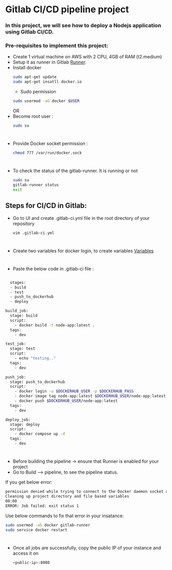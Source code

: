# Gitlab CI/CD pipeline project

### In this project, we will see how to deploy a Nodejs application using Gitlab CI/CD.

### Pre-requisites to implement this project:
-  Create 1 virtual machine on AWS with 2 CPU, 4GB of RAM (t2.medium)
- Setup it as runner in Gitlab <a href="https://github.com/DevMadhup/GitLab-Zero-to-Hero/blob/main/Day-4/README.md">Runner</a>.
- Install docker
  ```bash
  sudo apt-get update
  sudo apt-get insatll docker.io
  ```
  - Sudo permission
  ```bash
  sudo usermod -aG docker $USER
  ```
  OR
 - Become root user :
    ```bash
    sudo su
    ```
#
 - Provide Docker socket permission : 
    ```bash
    chmod 777 /var/run/docker.sock
    ```
#
- To check the status of the gitlab-runner. It is running or not
  ```bash
  sudo su
  gitlab-runner status
  exit
  ```

## Steps for CI/CD in Gitlab:

- Go to UI and create .gitlab-ci.yml file in the root directory of your repository
    ```bash
    vim .gitlab-ci.yml
    ```

#
- Create two variables for docker login, to create variables <a href="https://github.com/DevMadhup/GitLab-Zero-to-Hero/blob/main/Day-3/README.md">Variables</a>

#
- Paste the below code in .gitlab-ci file :
```bash

  stages:
  - build
  - test
  - push_to_dockerhub
  - deploy

build_job:
  stage: build
  script:
    - docker build -t node-app:latest .
  tags:
    - dev

test_job:
  stage: test
  script:
    - echo "testing.."
  tags:
    - dev

push_job:
  stage: push_to_dockerhub
  script:
    - docker login -u $DOCKERHUB_USER -p $DOCKERHUB_PASS
    - docker image tag node-app:latest $DOCKERHUB_USER/node-app:latest
    - docker push $DOCKERHUB_USER/node-app:latest
  tags:
    - dev

deploy_job:
  stage: deploy
  script:
    - docker compose up -d
  tags:
    - dev
```

#
- Before building the pipeline -> ensure that Runner is enabled for your project
- Go to Build --> pipeline, to see the pipeline status.

If you get below error:

```bash
permission denied while trying to connect to the Docker daemon socket at unix:///var/run/docker.sock: Post "http://%2Fvar%2Frun%2Fdocker.sock/v1.24/build?buildargs=%7B%7D&cachefrom=%5B%5D&cgroupparent=&cpuperiod=0&cpuquota=0&cpusetcpus=&cpusetmems=&cpushares=0&dockerfile=Dockerfile&labels=%7B%7D&memory=0&memswap=0&networkmode=default&rm=1&shmsize=0&t=node-app%3Alatest&target=&ulimits=null&version=1": dial unix /var/run/docker.sock: connect: permission denied
Cleaning up project directory and file based variables
00:00
ERROR: Job failed: exit status 1
```
Use below commands to fix that error in your insatance:

```bash
sudo usermod -aG docker gitlab-runner
sudo service docker restart
```

#
- Once all jobs are successfully, copy the public IP of your instance and access it on 
    ```bash
    <public-ip>:8000
    ```

#
